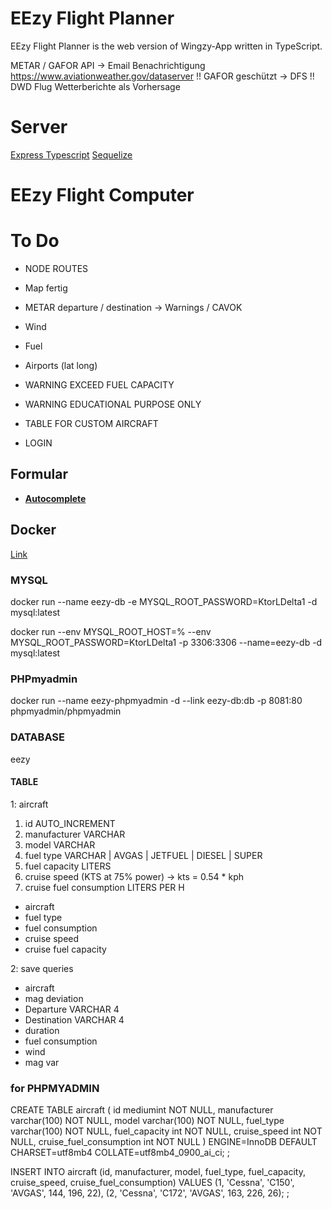 # EEzy Flight Planner

EEzy Flight Planner is the web version of Wingzy-App written in TypeScript.

METAR / GAFOR API -> Email Benachrichtigung
https://www.aviationweather.gov/dataserver
!! GAFOR geschützt -> DFS !!
DWD Flug Wetterberichte als Vorhersage

# Server

[Express Typescript](https://blog.logrocket.com/how-to-set-up-node-typescript-express/)
[Sequelize](https://sequelize.org/docs/v6/getting-started/)

# EEzy Flight Computer

# To Do

- NODE ROUTES

- Map fertig
- METAR departure / destination -> Warnings / CAVOK
- Wind
- Fuel
- Airports (lat long)
- WARNING EXCEED FUEL CAPACITY
- WARNING EDUCATIONAL PURPOSE ONLY

- TABLE FOR CUSTOM AIRCRAFT
- LOGIN

## Formular

- [**Autocomplete**](https://mui.com/material-ui/react-autocomplete/)

## Docker

[Link](https://migueldoctor.medium.com/run-mysql-phpmyadmin-locally-in-3-steps-using-docker-74eb735fa1fc)

### MYSQL

docker run --name eezy-db -e MYSQL_ROOT_PASSWORD=KtorLDelta1 -d mysql:latest

docker run --env MYSQL_ROOT_HOST=% --env MYSQL_ROOT_PASSWORD=KtorLDelta1 -p 3306:3306 --name=eezy-db -d mysql:latest

### PHPmyadmin

docker run --name eezy-phpmyadmin -d --link eezy-db:db -p 8081:80 phpmyadmin/phpmyadmin

### DATABASE

eezy

#### TABLE

1: aircraft

1. id AUTO_INCREMENT
2. manufacturer VARCHAR
3. model VARCHAR
4. fuel type VARCHAR | AVGAS | JETFUEL | DIESEL | SUPER
5. fuel capacity LITERS
6. cruise speed (KTS at 75% power) -> kts = 0.54 \* kph
7. cruise fuel consumption LITERS PER H

- aircraft
- fuel type
- fuel consumption
- cruise speed
- cruise fuel capacity

2: save queries

- aircraft
- mag deviation
- Departure VARCHAR 4
- Destination VARCHAR 4
- duration
- fuel consumption
- wind
- mag var

### for PHPMYADMIN

CREATE TABLE aircraft (
id mediumint NOT NULL,
manufacturer varchar(100) NOT NULL,
model varchar(100) NOT NULL,
fuel_type varchar(100) NOT NULL,
fuel_capacity int NOT NULL,
cruise_speed int NOT NULL,
cruise_fuel_consumption int NOT NULL
) ENGINE=InnoDB DEFAULT CHARSET=utf8mb4 COLLATE=utf8mb4_0900_ai_ci;
;

INSERT INTO aircraft (id, manufacturer, model, fuel_type, fuel_capacity, cruise_speed, cruise_fuel_consumption) VALUES
(1, 'Cessna', 'C150', 'AVGAS', 144, 196, 22),
(2, 'Cessna', 'C172', 'AVGAS', 163, 226, 26);
;
